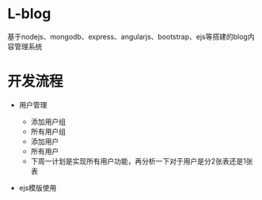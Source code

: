# L-blog
基于nodejs、mongodb、express、angularjs、bootstrap、ejs等搭建的blog内容管理系统

# 开发流程

- 用户管理
    - 添加用户组
    - 所有用户组
    - 添加用户
    - 所有用户
    - 下周一计划是实现所有用户功能，再分析一下对于用户是分2张表还是1张表

- ejs模版使用
